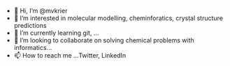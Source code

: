 - 👋 Hi, I’m @mvkrier
- 👀 I’m interested in molecular modelling, cheminforatics, crystal structure predictions
- 🌱 I’m currently learning git, ...
- 💞️ I’m looking to collaborate on solving chemical problems with informatics...
- 📫 How to reach me ...Twitter, LinkedIn

<!---
mvkrier/mvkrier is a ✨ special ✨ repository because its `README.md` (this file) appears on your GitHub profile.
You can click the Preview link to take a look at your changes.
--->
